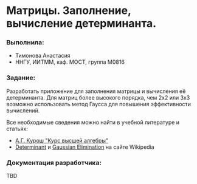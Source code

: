 ﻿# Матрицы. Заполнение, вычисление детерминанта.

### Выполнила:

 - Тимонова Анастасия
 - ННГУ, ИИТММ, каф. МОСТ, группа М0816
  
### Задание:
Разработать приложение для заполнения матрицы и вычисления её детерминанта. Для матриц более высокого порядка, чем 2х2 или 3х3 возможно использовать метод Гаусса для повышения эффективности вычислений.

Все необходимые сведения можно найти в учебной литературе и статьях:
 - [А.Г. Курош "Курс высшей алгебры"](vilenin.narod.ru/Mm/Books/65/book65_1.pdf)
 - [Determinant](https://en.wikipedia.org/wiki/Determinant) и [Gaussian Elimination](https://en.wikipedia.org/wiki/Gaussian_elimination) на сайте Wikipedia

### Документация разработчика:

TBD

